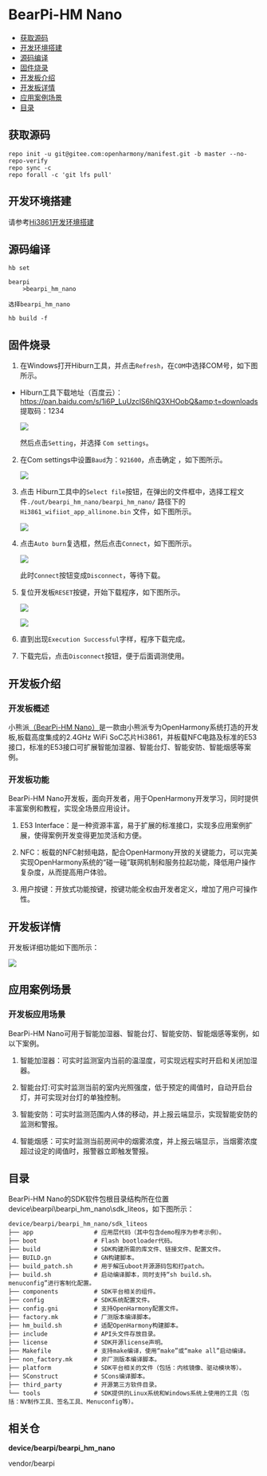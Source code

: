 # BearPi-HM Nano<a name="ZH-CN_TOPIC_0000001130176841"></a>

-   [获取源码](#section11660541590)
-   [开发环境搭建](#section11660541591)
-   [源码编译](#section11660541592)
-   [固件烧录](#section11660541593)
-   [开发板介绍](#section11660541594)
-   [开发板详情](#section12212842173518)
-   [应用案例场景](#section1464106163819)
-   [目录](#section1464106163817)

## 获取源码<a name="section11660541590"></a>
```
repo init -u git@gitee.com:openharmony/manifest.git -b master --no-repo-verify
repo sync -c
repo forall -c 'git lfs pull'
```
## 开发环境搭建<a name="section11660541591"></a>
请参考[Hi3861开发环境搭建](https://gitee.com/openharmony/docs/blob/master/zh-cn/device-dev/quick-start/quickstart-lite-steps-hi3861-setting.md)

## 源码编译<a name="section11660541592"></a>
```
hb set

bearpi
    >bearpi_hm_nano

选择bearpi_hm_nano

hb build -f
```
## 固件烧录<a name="section11660541593"></a>
1. 在Windows打开Hiburn工具，并点击`Refresh`，在`COM`中选择COM号，如下图所示。
- Hiburn工具下载地址（百度云）：https://pan.baidu.com/s/1i6P_LuUzclS6hlQ3XHOobQ&amp;t=downloads 提取码：1234



    ![](docs/quick-start/figures/HiBurn主界面.png)

    然后点击`Setting`，并选择 `Com settings`。

2. 在Com settings中设置`Baud`为：`921600`，点击确定 ，如下图所示。   

    ![](docs/quick-start/figures/HiBurn_Comsettings.png)

3. 点击 Hiburn工具中的`Select file`按钮，在弹出的文件框中，选择工程文件`./out/bearpi_hm_nano/bearpi_hm_nano/` 路径下的`Hi3861_wifiiot_app_allinone.bin` 文件，如下图所示。

    ![](docs/quick-start/figures/HiBurn_打开文件.png)

4. 点击`Auto burn`复选框，然后点击`Connect`，如下图所示。

    ![](docs/quick-start/figures/HiBurn准备下载.png)

    此时`Connect`按钮变成`Disconnect`，等待下载。

5. 复位开发板`RESET`按键，开始下载程序，如下图所示。

    ![](docs/quick-start/figures/复位开发板.png)

    ![](docs/quick-start/figures/Hiburn_下载程序中.png)

    
6. 直到出现`Execution Successful`字样，程序下载完成。

7. 下载完后，点击`Disconnect`按钮，便于后面调测使用。

## 开发板介绍<a name="section11660541594"></a>

### 开发板概述


小熊派[（BearPi-HM Nano）](https://item.taobao.com/item.htm?id=633296694816)是一款由小熊派专为OpenHarmony系统打造的开发板,板载高度集成的2.4GHz WiFi SoC芯片Hi3861，并板载NFC电路及标准的E53接口，标准的E53接口可扩展智能加湿器、智能台灯、智能安防、智能烟感等案例。

### 开发板功能
BearPi-HM Nano开发板，面向开发者，用于OpenHarmony开发学习，同时提供丰富案例和教程，实现全场景应用设计。

1. E53 Interface：是一种资源丰富，易于扩展的标准接口，实现多应用案例扩展，使得案例开发变得更加灵活和方便。

2. NFC：板载的NFC射频电路，配合OpenHarmony开放的关键能力，可以完美实现OpenHarmony系统的“碰一碰”联网机制和服务拉起功能，降低用户操作复杂度，从而提高用户体验。

3. 用户按键：开放式功能按键，按键功能全权由开发者定义，增加了用户可操作性。

## 开发板详情<a name="section12212842173518"></a>
开发板详细功能如下图所示：

![](figures/BearPi-HM_NanoBoardDetail.png)

## 应用案例场景<a name="section1464106163819"></a>

### 开发板应用场景

BearPi-HM Nano可用于智能加湿器、智能台灯、智能安防、智能烟感等案例，如以下案例。

1. 智能加湿器：可实时监测室内当前的温湿度，可实现远程实时开启和关闭加湿器。

2. 智能台灯:可实时监测当前的室内光照强度，低于预定的阈值时，自动开启台灯，并可实现对台灯的单独控制。

3. 智能安防：可实时监测范围内人体的移动，并上报云端显示，实现智能安防的监测和警报。

4. 智能烟感：可实时监测当前房间中的烟雾浓度，并上报云端显示，当烟雾浓度超过设定的阈值时，报警器立即触发警报。



## 目录<a name="section1464106163817"></a>

BearPi-HM Nano的SDK软件包根目录结构所在位置device\\bearpi\\bearpi\_hm\_nano\\sdk\_liteos，如下图所示：

```
device/bearpi/bearpi_hm_nano/sdk_liteos
├── app                 # 应用层代码（其中包含demo程序为参考示例）。
├── boot                # Flash bootloader代码。
├── build               # SDK构建所需的库文件、链接文件、配置文件。
├── BUILD.gn            # GN构建脚本。
├── build_patch.sh      # 用于解压uboot开源源码包和打patch。
├── build.sh            # 启动编译脚本，同时支持“sh build.sh。 menuconfig”进行客制化配置。
├── components          # SDK平台相关的组件。
├── config              # SDK系统配置文件。
├── config.gni          # 支持OpenHarmony配置文件。
├── factory.mk          # 厂测版本编译脚本。
├── hm_build.sh         # 适配OpenHarmony构建脚本。
├── include             # API头文件存放目录。
├── license             # SDK开源license声明。
├── Makefile            # 支持make编译，使用“make”或“make all”启动编译。
├── non_factory.mk      # 非厂测版本编译脚本。
├── platform            # SDK平台相关的文件（包括：内核镜像、驱动模块等）。
├── SConstruct          # SCons编译脚本。
├── third_party         # 开源第三方软件目录。
└── tools               # SDK提供的Linux系统和Windows系统上使用的工具（包括：NV制作工具、签名工具、Menuconfig等）。
```

## 相关仓<a name="section1371113476307"></a>

**device/bearpi/bearpi_hm_nano**

vendor/bearpi



